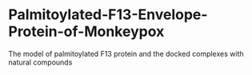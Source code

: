 # Palmitoylated-F13-Envelope-Protein-of-Monkeypox
The model of palmitoylated F13 protein and the docked complexes with natural compounds 
